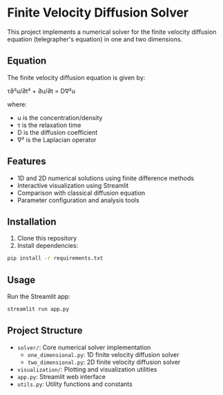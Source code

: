 # Finite Velocity Diffusion Solver

This project implements a numerical solver for the finite velocity diffusion equation (telegrapher's equation) in one and two dimensions.

## Equation

The finite velocity diffusion equation is given by:

τ∂²u/∂t² + ∂u/∂t = D∇²u

where:
- u is the concentration/density
- τ is the relaxation time
- D is the diffusion coefficient
- ∇² is the Laplacian operator

## Features

- 1D and 2D numerical solutions using finite difference methods
- Interactive visualization using Streamlit
- Comparison with classical diffusion equation
- Parameter configuration and analysis tools

## Installation

1. Clone this repository
2. Install dependencies:
```bash
pip install -r requirements.txt
```

## Usage

Run the Streamlit app:
```bash
streamlit run app.py
```

## Project Structure

- `solver/`: Core numerical solver implementation
  - `one_dimensional.py`: 1D finite velocity diffusion solver
  - `two_dimensional.py`: 2D finite velocity diffusion solver
- `visualization/`: Plotting and visualization utilities
- `app.py`: Streamlit web interface
- `utils.py`: Utility functions and constants 